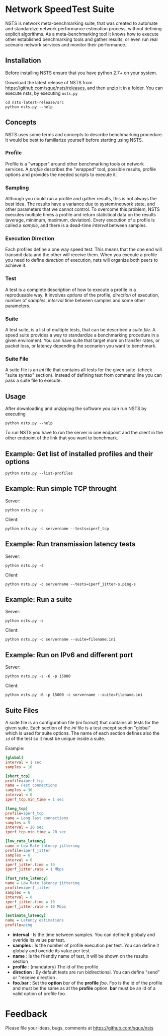 Network SpeedTest Suite
=======================

NSTS is network meta-benchmarking suite, that was created to automate and standardize network performance estimation process, without defining explicit algorithms. As a meta-benchmarking tool it knows how to execute other established benchmarking tools and gather results, or even run real scenario network services and monitor their performance.

Installation
------------
Before installing NSTS ensure that you have python 2.7+ on your system.

Download the latest release of NSTS from https://github.com/sque/nsts/releases, and then unzip it in a folder. You can execute nsts, by executing `nsts.py`
```
cd nsts-latest-release/src
python nsts.py --help
```

Concepts
--------
NSTS uses some terms and concepts to describe benchmarking procedure. It would be best to familiarize yourself before starting using NSTS.

### Profile
Profile is a "wrapper" around other benchmarking tools or network services. A *profile* describes the "wrapped" tool, possible results, profile options and provides the needed scripts to execute it.

### Sampling
Although you could run a profile and gather results, this is not always the best idea. The results have a variance due to system/network state, and other parameters that we cannot control. To overcome this problem, NSTS executes multiple times a profile and return statistical data on the results (average, minimum, maximum, deviation). Every execution of a profile is called a *sample*, and there is a dead-time *interval* between samples.

### Execution Direction
Each profiles define a one way speed test. This means that the one end will transmit data and the other will receive them. When you execute a profile you need to define *direction* of execution, nsts will organize both peers to achieve it.

### Test
A test is a complete description of how to execute a profile in a reprodusable way. It involves *options* of the profile, *direction* of execution, number of *samples*, *interval* time between samples and some other parameters.

### Suite
A test suite, is a list of multiple tests, that can be described a *suite file*. A speed suite provides a way to standardize a benchmarking procedure in a given enviroment. You can have suite that target more on transfer rates, or packet loss, or latency depending the scenarion you want to benchmark.

### Suite File
A suite file is an *ini* file that contains all tests for the given suite. (check "suite syntax" section). Instead of defining test from command line you can pass a suite file to execute.



Usage
-----
After downloading and unzipping the software you can run NSTS by executing
```
python nsts.py --help
```

To run NSTS you have to run the server in one endpoint and the client in the other endpoint of the link that you want to benchmark.

## Example: Get list of installed profiles and their options
```
python nsts.py --list-profiles
```

## Example: Run simple TCP throught

Server:
```
python nsts.py -s
```

Client:
```
python nsts.py -c servername --tests=iperf_tcp
```

## Example: Run transmission latency tests

Server:
```
python nsts.py -s
```

Client:
```
python nsts.py -c servername --tests=iperf_jitter-s,ping-s
```

## Example: Run a suite

Server:
```
python nsts.py -s
```

Client:
```
python nsts.py -c servername --suite=filename.ini
```

## Example: Run on IPv6 and different port

Server:
```
python nsts.py -s -6 -p 15000
```

Client:
```
python nsts.py -6 -p 15000 -c servername --suite=filename.ini
```

Suite Files
-----------
A suite file is an configuration file (ini format) that contains all tests for the given suite. Each section of the *ini* file is a test except section "global" which is used for suite options. The name of each section defines also the `id` of the test so it must be unique inside a suite.


Example:
```ini
[global]
interval = 1 sec
samples = 10

[short_tcp]
profile=iperf_tcp
name = Fast connections
samples = 30
interval = 0
iperf_tcp.min_time = 1 sec

[long_tcp]
profile=iperf_tcp
name = Long last connections 
samples = 5
interval = 20 sec
iperf_tcp.min_time = 20 sec

[low_rate_latency]
name = Low Rate latency jittering
profile=iperf_jitter
samples = 6
interval = 0
iperf_jitter.time = 10
iperf_jitter.rate = 1 Mbps

[fast_rate_latency]
name = Low Rate latency jittering
profile=iperf_jitter
samples = 6
interval = 0
iperf_jitter.time = 10
iperf_jitter.rate = 10 Mbps

[estimate_latency]
name = Latency estimations
profile=ping

```
* **interval**      : Is the time between samples. You can define it globaly and overide its value per test.
* **samples**       : Is the number of profile execution per test. You can define it globaly and overide its value per test.
* **name**          : Is the friendly name of test, it will be shown on the results section
* **profile**       : (mandatory) The id of the profile
* **direction**     : By default tests are run bidirectional. You can define "send" or "receive direction .
* **foo.bar** : Set the **option** *bar* of the **profile** *foo*. Foo is the id of the profile and must be the same as at the **profile** option. **bar** must be an id of a valid option of profile foo.


Feedback
========

Please file your ideas, bugs, comments at https://github.com/sque/nsts
